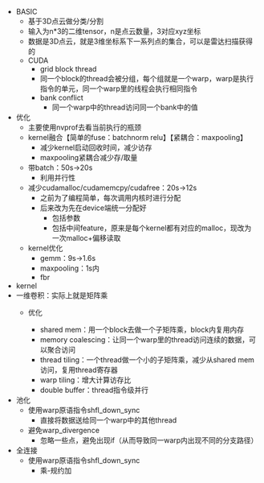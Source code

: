 * BASIC
  * 基于3D点云做分类/分割
  * 输入为n*3的二维tensor，n是点云数量，3对应xyz坐标
  * 数据是3D点云，就是3维坐标系下一系列点的集合，可以是雷达扫描获得的
  * CUDA
    * grid block thread
    * 同一个block的thread会被分组，每个组就是一个warp，warp是执行指令的单元，同一个warp里的线程会执行相同指令
    * bank conflict
      * 同一个warp中的thread访问同一个bank中的值
* 优化
  * 主要使用nvprof去看当前执行的瓶颈
  * kernel融合【简单的fuse：batchnorm relu】【紧耦合：maxpooling】
    * 减少kernel启动回收时间，减少访存
    * maxpooling紧耦合减少存/取量
  * 带batch：50s->20s
    * 利用并行性
  * 减少cudamalloc/cudamemcpy/cudafree：20s->12s
    * 之前为了编程简单，每次调用内核时进行分配
    * 后来改为先在device端统一分配好
      * 包括参数
      * 包括中间feature，原来是每个kernel都有对应的malloc，现改为一次malloc+偏移读取
  * kernel优化
    * gemm：9s->1.6s
    * maxpooling：1s内
    * fbr
* kernel
* 一维卷积：实际上就是矩阵乘
  * 优化

    * shared mem：用一个block去做一个子矩阵乘，block内复用内存
    * memory coalescing：让同一个warp里的thread访问连续的数据，可以聚合访问
    * thread tiling：一个thread做一个小的子矩阵乘，减少从shared mem访问，复用thread寄存器
    * warp tiling：增大计算访存比
    * double buffer：thread指令级并行
* 池化
  * 使用warp原语指令shfl_down_sync
    * 直接将数据送给同一个warp中的其他thread
  * 避免warp_divergence
    * 忽略一些点，避免出现if（从而导致同一warp内出现不同的分支路径）
* 全连接
  * 使用warp原语指令shfl_down_sync
    * 乘-规约加
